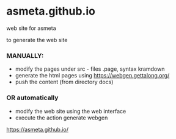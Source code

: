 # asmeta.github.io
web site for asmeta

to generate the web site
### MANUALLY:
* modify the pages under src - files .page, syntax kramdown
* generate the html pages using https://webgen.gettalong.org/
* push the content (from directory docs)

### OR automatically
- modify the web site using the web interface 
- execute the action generate webgen 


<https://asmeta.github.io/>

